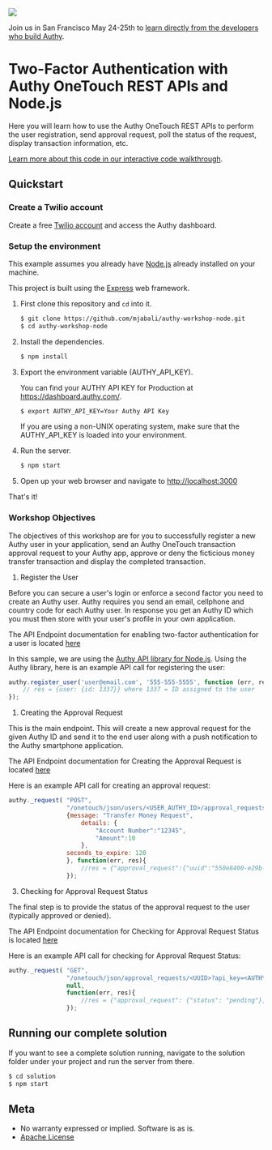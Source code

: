 <a href="http://twilio.com/signal">![](https://s3.amazonaws.com/baugues/signal-logo.png)</a>

Join us in San Francisco May 24-25th to [learn directly from the developers who build Authy](https://www.twilio.com/signal/schedule/2crLXWsVZaA2WIkaCUyYOc/aut).

# Two-Factor Authentication with Authy OneTouch REST APIs and Node.js

Here you will learn how to use the Authy OneTouch REST APIs to perform the user registration, send approval request, poll the status of the request, display transaction information, etc.

[Learn more about this code in our interactive code walkthrough](https://www.twilio.com/docs/howto/walkthrough/two-factor-authentication/node/express).

## Quickstart

### Create a Twilio account

Create a free [Twilio account](https://www.twilio.com/user/account/authy/getting-started) and access the Authy dashboard.

### Setup the environment

This example assumes you already have [Node.js](https://nodejs.org) already installed on your machine.

This project is built using the [Express](http://expressjs.com/) web framework.

1. First clone this repository and `cd` into it.

   ```bash
   $ git clone https://github.com/mjabali/authy-workshop-node.git
   $ cd authy-workshop-node
   ```

1. Install the dependencies.

   ```bash
   $ npm install
   ```

1. Export the environment variable (AUTHY\_API\_KEY).

   You can find your AUTHY API KEY for Production at https://dashboard.authy.com/.

   ```bash
   $ export AUTHY_API_KEY=Your Authy API Key
   ```
   If you are using a non-UNIX operating system, make sure that the AUTHY_API_KEY is loaded into your environment.

1. Run the server.

   ```bash
   $ npm start
   ```

1. Open up your web browser and navigate to [http://localhost:3000](http://localhost:3000)

That's it!

### Workshop Objectives

The objectives of this workshop are for you to successfully register a new Authy user in your application, send an Authy OneTouch transaction approval request to your Authy app, approve or deny the ficticious money transfer transaction and display the completed transaction.

1. Register the User

Before you can secure a user's login or enforce a second factor you need to create an Authy user. Authy requires you send an email, cellphone and country code for each Authy user. In response you get an Authy ID which you must then store with your user's profile in your own application.

The API Endpoint documentation for enabling two-factor authentication for a user is located [here](http://docs.authy.com/totp.html#enabling-two-factor-authentication-for-a-user)

In this sample, we are using the [Authy API library for Node.js](https://www.npmjs.com/package/authy). Using the Authy library, here is an example API call for registering the user:

```javascript
authy.register_user('user@email.com', '555-555-5555', function (err, res) {
    // res = {user: {id: 1337}} where 1337 = ID assigned to the user 
});
```

1. Creating the Approval Request

This is the main endpoint. This will create a new approval request for the given Authy ID and send it to the end user along with a push notification to the Authy smartphone application.

The API Endpoint documentation for Creating the Approval Request is located [here](http://docs.authy.com/onetouch.html#create-approvalrequest)

Here is an example API call for creating an approval request:

```javascript
authy._request( "POST",
				"/onetouch/json/users/<USER_AUTHY_ID>/approval_requests?api_key=<AUTHY_API_KEY>",
				{message: "Transfer Money Request",
				 	details: {
					 	"Account Number":"12345",
					 	"Amount":10
				 	},
				seconds_to_expire: 120
			 	}, function(err, res){
					//res = {"approval_request":{"uuid":"550e8400-e29b-41d4-a716-446655440000"},"success":true}
				});
```						 

3. Checking for Approval Request Status

The final step is to provide the status of the approval request to the user (typically approved or denied).

The API Endpoint documentation for Checking for Approval Request Status is located [here](http://docs.authy.com/onetouch.html#check-approvalrequest-status)

Here is an example API call for checking for Approval Request Status:

```javascript
authy._request( "GET", 
				"/onetouch/json/approval_requests/<UUID>?api_key=<AUTHY_API_KEY>",
				null, 
				function(err, res){
					//res = {"approval_request": {"status": "pending"},"success": true}
				});
```

## Running our complete solution
If you want to see a complete solution running, navigate to the solution folder under your project and run the server from there.
   
   ```bash
   $ cd solution
   $ npm start
   ```

## Meta

* No warranty expressed or implied. Software is as is.
* [Apache License](https://opensource.org/licenses/Apache-2.0)
